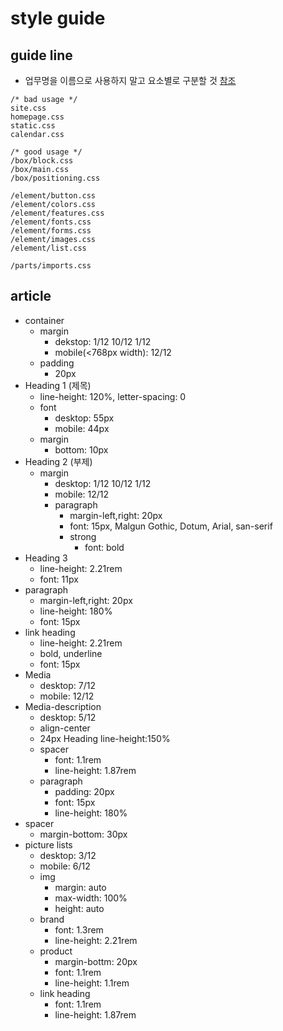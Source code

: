 # style guide
## guide line
* 업무명을 이름으로 사용하지 말고 요소별로 구분할 것 [참조](http://www.richcss.com/)
```
/* bad usage */
site.css
homepage.css
static.css
calendar.css

/* good usage */
/box/block.css
/box/main.css
/box/positioning.css

/element/button.css
/element/colors.css
/element/features.css
/element/fonts.css
/element/forms.css
/element/images.css
/element/list.css

/parts/imports.css
```

## article
* container
  * margin
    * dekstop: 1/12 10/12 1/12
    * mobile(<768px width): 12/12
  * padding
    * 20px
* Heading 1 (제목)
  * line-height: 120%, letter-spacing: 0
  * font
    * desktop: 55px 
    * mobile: 44px
  * margin
    * bottom: 10px
* Heading 2 (부제)
  * margin
    * desktop: 1/12 10/12 1/12
    * mobile: 12/12
    * paragraph
      * margin-left,right: 20px
      * font: 15px, Malgun Gothic, Dotum, Arial, san-serif
      * strong
        * font: bold
* Heading 3
  * line-height: 2.21rem
  * font: 11px
* paragraph
  * margin-left,right: 20px
  * line-height: 180%
  * font: 15px
* link heading
  * line-height: 2.21rem
  * bold, underline
  * font: 15px
* Media
  * desktop: 7/12
  * mobile: 12/12
* Media-description
  * desktop: 5/12
  * align-center
  * 24px Heading line-height:150%
  * spacer
    * font: 1.1rem
    * line-height: 1.87rem
  * paragraph
    * padding: 20px
    * font: 15px
    * line-height: 180%
* spacer
  * margin-bottom: 30px
* picture lists
  * desktop: 3/12
  * mobile: 6/12
  * img
    * margin: auto
    * max-width: 100%
    * height: auto
  * brand
    * font: 1.3rem
    * line-height: 2.21rem
  * product
    * margin-bottm: 20px
    * font: 1.1rem
    * line-height: 1.1rem
  * link heading
    * font: 1.1rem
    * line-height: 1.87rem
    
    